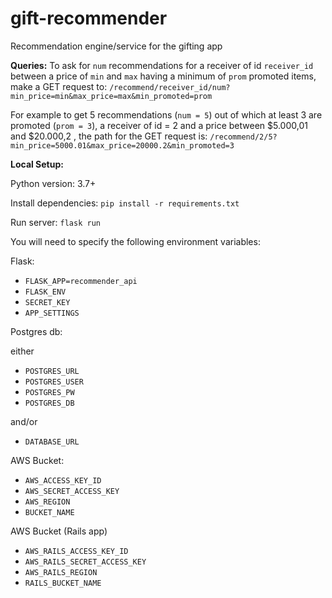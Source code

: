 
# gift-recommender

Recommendation engine/service for the gifting app

**Queries:**
To ask for `num` recommendations for a receiver of id `receiver_id` between a price of `min` and `max` having a minimum of `prom` promoted items, make a GET request to: `/recommend/receiver_id/num?min_price=min&max_price=max&min_promoted=prom`

For example to get 5 recommendations (`num = 5`) out of which at least 3 are promoted (`prom = 3`), a receiver of id = 2 and a price between $5.000,01 and $20.000,2 , the path for the GET request is: `/recommend/2/5?min_price=5000.01&max_price=20000.2&min_promoted=3`

**Local Setup:**

Python version: 3.7+

Install dependencies: `pip install -r requirements.txt`

Run server: `flask run`

You will need to specify the following environment variables:

Flask:

* `FLASK_APP=recommender_api`
* `FLASK_ENV`
* `SECRET_KEY`
* `APP_SETTINGS`

Postgres db:

either

* `POSTGRES_URL`
* `POSTGRES_USER`
* `POSTGRES_PW`
* `POSTGRES_DB`

and/or

* `DATABASE_URL`

AWS Bucket:

* `AWS_ACCESS_KEY_ID`
* `AWS_SECRET_ACCESS_KEY`
* `AWS_REGION`
* `BUCKET_NAME`

AWS Bucket (Rails app)

* `AWS_RAILS_ACCESS_KEY_ID`
* `AWS_RAILS_SECRET_ACCESS_KEY`
* `AWS_RAILS_REGION`
* `RAILS_BUCKET_NAME`
